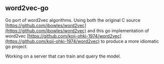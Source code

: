 ## word2vec-go
Go port of word2vec algorithms. Using both the original C source [https://github.com/jbowles/word2vec](https://github.com/jbowles/word2vec) and this go implementation of word2vec [https://github.com/koji-ohki-1974/word2vec](https://github.com/koji-ohki-1974/word2vec) to produce a more idiomatic go project.

Working on a server that can train and query the model.

